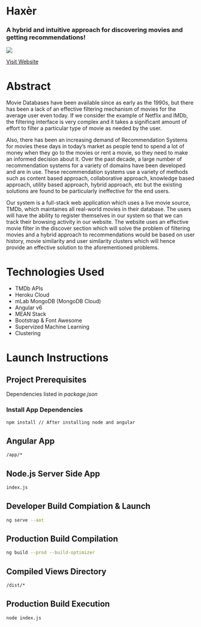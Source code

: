 # Haxèr
### A hybrid and intuitive approach for discovering movies and getting recommendations! 

![](watchtime.png) 

[Visit Website](https://watchtime.herokuapp.com)

# Abstract
Movie Databases have been available since as early as the 1990s, but there has been a lack of an effective filtering mechanism of movies for the average user even today. If we consider the example of Netflix and IMDb, the filtering interface is very complex and it takes a significant amount of effort to filter a particular type of movie as needed by the user.

Also, there has been an increasing demand of Recommendation Systems for movies these days in today’s market as people tend to spend a lot of money when they go to the movies or rent a movie, so they need to make an informed decision about it. Over the past decade, a large number of recommendation systems for a variety of domains have been developed and are in use. These recommendation systems use a variety of methods such as content based approach, collaborative approach, knowledge based approach, utility based approach, hybrid approach, etc but the existing solutions are found to be particularly ineffective for the end users.

Our system is a full-stack web application which uses a live movie source, TMDb, which maintaines all real-world movies in their database. The users will have the ability to register themselves in our system so that we can track their browsing activity in our website. The website uses an effective movie filter in the discover section which will solve the problem of filtering movies and a hybrid approach to recommendations would be based on user history, movie similarity and user similarity clusters which will hence provide an effective solution to the aforementioned problems.

# Technologies Used
* TMDb APIs
* Heroku Cloud
* mLab MongoDB (MongoDB Cloud)
* Angular v6
* MEAN Stack
* Bootstrap & Font Awesome
* Supervized Machine Learning
* Clustering

# Launch Instructions

## Project Prerequisites
Dependencies listed in *package.json*

### Install App Dependencies
```bash
npm install // After installing node and angular
```

## Angular App
```bash
/app/*
```
## Node.js Server Side App 
```bash
index.js
```

## Developer Build Compiation & Launch
```bash
ng serve --aot
```

## Production Build Compilation
```bash
ng build --prod --build-optimizer
```

## Compiled Views Directory
```bash
/dist/*
```
## Production Build Execution 
```bash
node index.js
```



